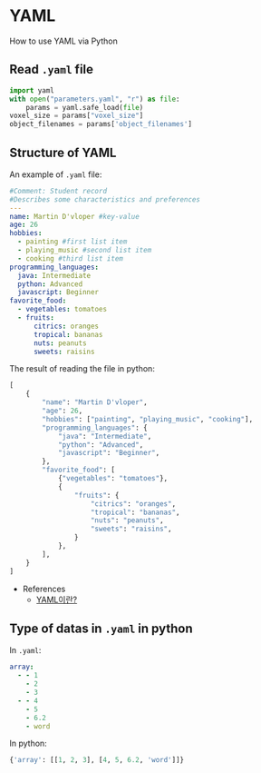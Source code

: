 # YAML
How to use YAML via Python

## Read `.yaml` file
```python
import yaml
with open("parameters.yaml", "r") as file:
    params = yaml.safe_load(file)
voxel_size = params["voxel_size"]
object_filenames = params['object_filenames']
```
## Structure of YAML
An example of `.yaml` file:
```yaml
#Comment: Student record
#Describes some characteristics and preferences
---
name: Martin D'vloper #key-value
age: 26
hobbies: 
  - painting #first list item
  - playing_music #second list item
  - cooking #third list item
programming_languages:
  java: Intermediate
  python: Advanced
  javascript: Beginner
favorite_food: 
  - vegetables: tomatoes 
  - fruits: 
      citrics: oranges 
      tropical: bananas
      nuts: peanuts
      sweets: raisins
```
The result of reading the file in python:
```python
[
    {
        "name": "Martin D'vloper",
        "age": 26,
        "hobbies": ["painting", "playing_music", "cooking"],
        "programming_languages": {
            "java": "Intermediate",
            "python": "Advanced",
            "javascript": "Beginner",
        },
        "favorite_food": [
            {"vegetables": "tomatoes"},
            {
                "fruits": {
                    "citrics": "oranges",
                    "tropical": "bananas",
                    "nuts": "peanuts",
                    "sweets": "raisins",
                }
            },
        ],
    }
]
```
* References
    * [YAML이란?](https://www.redhat.com/ko/topics/automation/what-is-yaml)
## Type of datas in `.yaml` in python
In `.yaml`:
```yaml
array:
  - - 1
    - 2
    - 3
  - - 4
    - 5
    - 6.2
    - word
```
In python:
```python
{'array': [[1, 2, 3], [4, 5, 6.2, 'word']]}
```

